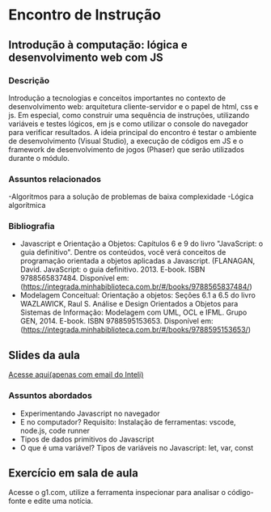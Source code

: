 # Encontro de Instrução

## Introdução à computação: lógica e desenvolvimento web com JS

### Descrição
Introdução a tecnologias e conceitos importantes no contexto de desenvolvimento web: arquitetura cliente-servidor e o papel de html, css e js. Em especial, como construir uma sequência de instruções, utilizando variáveis e testes lógicos, em js e como utilizar o console do navegador para verificar resultados. A ideia principal do encontro é testar o ambiente de desenvolvimento (Visual Studio), a execução de códigos em JS e o framework de desenvolvimento de jogos (Phaser) que serão utilizados durante o módulo.

### Assuntos relacionados
-Algoritmos para a solução de problemas de baixa complexidade
-Lógica algorítmica

### Bibliografia
- Javascript e Orientação a Objetos: Capítulos 6 e 9 do livro "JavaScript: o guia definitivo". Dentre os conteúdos, você verá conceitos de programação orientada a objetos aplicadas a Javascript. (FLANAGAN, David. JavaScript: o guia definitivo. 2013. E-book. ISBN 9788565837484. Disponível em: (https://integrada.minhabiblioteca.com.br/#/books/9788565837484/)
- Modelagem Conceitual: Orientação a objetos: Seções 6.1 a 6.5 do livro WAZLAWICK, Raul S. Análise e Design Orientados a Objetos para Sistemas de Informação: Modelagem com UML, OCL e IFML. Grupo GEN, 2014. E-book. ISBN 9788595153653. Disponível em: (https://integrada.minhabiblioteca.com.br/#/books/9788595153653/)

## Slides da aula
[Acesse aqui(apenas com email do Inteli)](https://drive.google.com/file/d/18_jEKqAMlxOXfKUtzDWb9USXUcx48lO5/view?usp=drive_link)

### Assuntos abordados
- Experimentando Javascript no navegador
- E no computador? Requisito: Instalação de ferramentas: vscode, node.js, code runner
- Tipos de dados primitivos do Javascript
- O que é uma variável? Tipos de variáveis no Javascript: let, var, const

## Exercício em sala de aula
Acesse o g1.com, utilize a ferramenta inspecionar para analisar o código-fonte e edite uma notícia.
